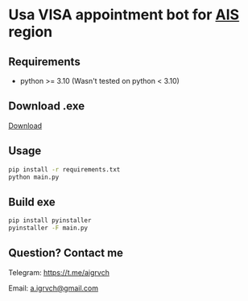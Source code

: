 # Usa VISA appointment bot for [AIS](https://ais.usvisa-info.com/) region

## Requirements

- python >= 3.10 (Wasn't tested on python < 3.10)

## Download .exe

[Download](https://github.com/aigrvch/USA-VISA-Bot/releases)

## Usage

```sh
pip install -r requirements.txt
python main.py
```

## Build exe

```sh
pip install pyinstaller
pyinstaller -F main.py
```

## Question? Contact me

Telegram: https://t.me/aigrvch

Email: a.igrvch@gmail.com
